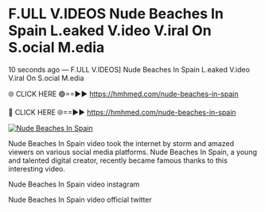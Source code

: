 # F.ULL V.IDEOS Nude Beaches In Spain L.eaked V.ideo V.iral On S.ocial M.edia

10 seconds ago — F.ULL V.IDEOS] Nude Beaches In Spain L.eaked V.ideo V.iral On S.ocial M.edia

🌐 CLICK HERE 🟢==►► https://hmhmed.com/nude-beaches-in-spain

🔴 CLICK HERE 🌐==►► https://hmhmed.com/nude-beaches-in-spain

[![Nude Beaches In Spain](https://i.imgur.com/dJHk4Zq.gif)](https://hmhmed.com/nude-beaches-in-spain)

Nude Beaches In Spain video took the internet by storm and amazed viewers on various social media platforms. Nude Beaches In Spain, a young and talented digital creator, recently became famous thanks to this interesting video.

Nude Beaches In Spain video instagram

Nude Beaches In Spain video official twitter